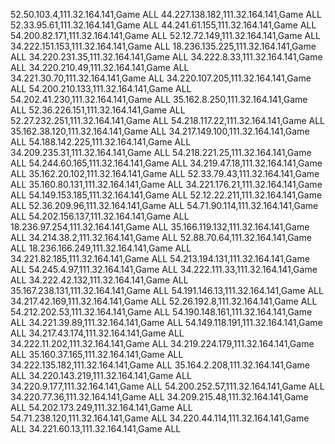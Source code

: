 52.50.103.4,111.32.164.141,Game ALL
44.227.138.182,111.32.164.141,Game ALL
52.33.95.61,111.32.164.141,Game ALL
44.241.61.155,111.32.164.141,Game ALL
54.200.82.171,111.32.164.141,Game ALL
52.12.72.149,111.32.164.141,Game ALL
34.222.151.153,111.32.164.141,Game ALL
18.236.135.225,111.32.164.141,Game ALL
34.220.231.35,111.32.164.141,Game ALL
34.222.8.33,111.32.164.141,Game ALL
34.220.210.49,111.32.164.141,Game ALL
34.221.30.70,111.32.164.141,Game ALL
34.220.107.205,111.32.164.141,Game ALL
54.200.210.133,111.32.164.141,Game ALL
54.202.41.230,111.32.164.141,Game ALL
35.162.8.250,111.32.164.141,Game ALL
52.36.226.151,111.32.164.141,Game ALL
52.27.232.251,111.32.164.141,Game ALL
54.218.117.22,111.32.164.141,Game ALL
35.162.38.120,111.32.164.141,Game ALL
34.217.149.100,111.32.164.141,Game ALL
54.188.142.225,111.32.164.141,Game ALL
34.209.235.31,111.32.164.141,Game ALL
54.218.221.25,111.32.164.141,Game ALL
54.244.60.165,111.32.164.141,Game ALL
34.219.47.18,111.32.164.141,Game ALL
35.162.20.102,111.32.164.141,Game ALL
52.33.79.43,111.32.164.141,Game ALL
35.160.80.131,111.32.164.141,Game ALL
34.221.176.21,111.32.164.141,Game ALL
54.149.153.185,111.32.164.141,Game ALL
52.12.22.211,111.32.164.141,Game ALL
52.36.209.96,111.32.164.141,Game ALL
54.71.90.114,111.32.164.141,Game ALL
54.202.156.137,111.32.164.141,Game ALL
18.236.97.254,111.32.164.141,Game ALL
35.166.119.132,111.32.164.141,Game ALL
34.214.38.2,111.32.164.141,Game ALL
52.88.70.64,111.32.164.141,Game ALL
18.236.166.249,111.32.164.141,Game ALL
34.221.82.185,111.32.164.141,Game ALL
54.213.194.131,111.32.164.141,Game ALL
54.245.4.97,111.32.164.141,Game ALL
34.222.111.33,111.32.164.141,Game ALL
34.222.42.132,111.32.164.141,Game ALL
35.167.238.131,111.32.164.141,Game ALL
54.191.146.13,111.32.164.141,Game ALL
34.217.42.169,111.32.164.141,Game ALL
52.26.192.8,111.32.164.141,Game ALL
54.212.202.53,111.32.164.141,Game ALL
54.190.148.161,111.32.164.141,Game ALL
34.221.39.89,111.32.164.141,Game ALL
54.149.118.191,111.32.164.141,Game ALL
34.217.43.174,111.32.164.141,Game ALL
34.222.11.202,111.32.164.141,Game ALL
34.219.224.179,111.32.164.141,Game ALL
35.160.37.165,111.32.164.141,Game ALL
34.222.135.182,111.32.164.141,Game ALL
35.164.2.208,111.32.164.141,Game ALL
34.220.143.219,111.32.164.141,Game ALL
34.220.9.177,111.32.164.141,Game ALL
54.200.252.57,111.32.164.141,Game ALL
34.220.77.36,111.32.164.141,Game ALL
34.209.215.48,111.32.164.141,Game ALL
54.202.173.249,111.32.164.141,Game ALL
54.71.238.120,111.32.164.141,Game ALL
34.220.44.114,111.32.164.141,Game ALL
34.221.60.13,111.32.164.141,Game ALL
